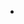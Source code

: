 -   <!--yml

分类：未分类

日期：2024年06月12日 18:55:42

-->

# 平静冥想 - 自由魔法咒语

> 来源：[https://www.spellsofmagic.com/spells/spiritual_spells/binding_spells/15930/page.html#0001-01-01](https://www.spellsofmagic.com/spells/spiritual_spells/binding_spells/15930/page.html#0001-01-01)
